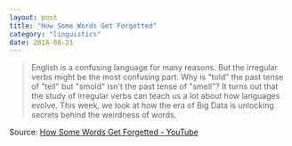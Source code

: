 ```yaml
---
layout: post
title: "How Some Words Get Forgetted"
category: "linguistics"
date: 2018-08-21
---
```


> English is a confusing language for many reasons. But the irregular verbs might be the most confusing part. Why is "told" the past tense of "tell" but "smold" isn't the past tense of "smell"? It turns out that the study of irregular verbs can teach us a lot about how languages evolve. This week, we look at how the era of Big Data is unlocking secrets behind the weirdness of words.

Source: [How Some Words Get Forgetted - YouTube](https://www.youtube.com/watch?v=tFW7orQsBuo)
